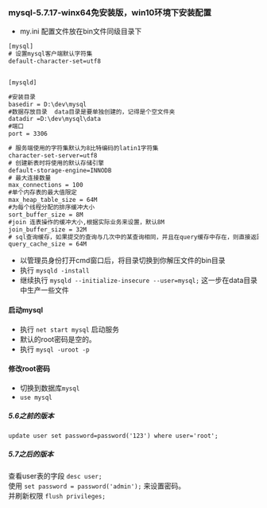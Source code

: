 ### mysql-5.7.17-winx64免安装版，win10环境下安装配置

- my.ini 配置文件放在bin文件同级目录下

```html
[mysql]
# 设置mysql客户端默认字符集
default-character-set=utf8


[mysqld]

#安装目录
basedir = D:\dev\mysql
#数据存放目录  data目录是要单独创建的，记得是个空文件夹
datadir =D:\dev\mysql\data
#端口
port = 3306

# 服务端使用的字符集默认为8比特编码的latin1字符集
character-set-server=utf8
# 创建新表时将使用的默认存储引擎
default-storage-engine=INNODB
# 最大连接数量
max_connections = 100
#单个内存表的最大值限定
max_heap_table_size = 64M
#为每个线程分配的排序缓冲大小
sort_buffer_size = 8M
#join 连表操作的缓冲大小,根据实际业务来设置，默认8M
join_buffer_size = 32M
# sql查询缓存，如果提交的查询与几次中的某查询相同，并且在query缓存中存在，则直接返回缓存中的结果
query_cache_size = 64M
```
- 以管理员身份打开cmd窗口后，将目录切换到你解压文件的bin目录
- 执行 `mysqld -install` 
- 继续执行 `mysqld --initialize-insecure --user=mysql;` 
这一步在data目录中生产一些文件

#### 启动mysql
-  执行  `net start mysql` 启动服务
- 默认的root密码是空的。
- 执行 `mysql -uroot -p`

#### 修改root密码
- 切换到数据库`mysql`
- `use mysql`

##### 5.6之前的版本
`update user set password=password('123') where user='root';`

##### 5.7之后的版本
查看user表的字段 `desc user;`  
使用 `set password = password('admin');` 来设置密码。  
并刷新权限 `flush privileges;`
